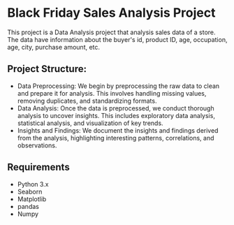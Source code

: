 # Black Friday Sales Analysis Project
This project is a Data Analysis project that analysis sales data 
of a store. The data have information about the buyer's id, product ID, age, occupation, age, city, purchase amount, etc.  


## Project Structure:

- Data Preprocessing: We begin by preprocessing the raw data to clean and prepare it for analysis. This involves handling missing values, removing duplicates, and standardizing formats.
- Data Analysis: Once the data is preprocessed, we conduct thorough analysis to uncover insights. This includes exploratory data analysis, statistical analysis, and visualization of key trends.
- Insights and Findings: We document the insights and findings derived from the analysis, highlighting interesting patterns, correlations, and observations.


## Requirements
- Python 3.x
- Seaborn
- Matplotlib
- pandas
- Numpy
